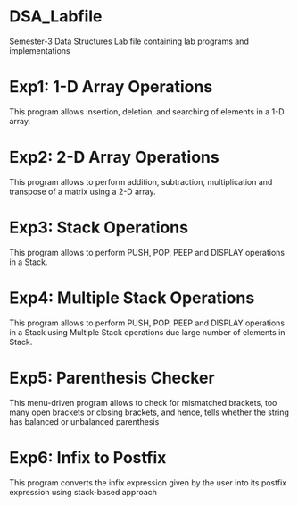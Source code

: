 # DSA_Labfile
Semester-3 Data Structures Lab file containing lab programs and implementations

# Exp1: 1-D Array Operations  
This program allows insertion, deletion, and searching of elements in a 1-D array.

# Exp2: 2-D Array Operations  
This program allows to perform addition, subtraction, multiplication and transpose of a matrix using a 2-D array.

# Exp3: Stack Operations  
This program allows to perform PUSH, POP, PEEP and DISPLAY operations in a Stack.

# Exp4: Multiple Stack Operations  
This program allows to perform PUSH, POP, PEEP and DISPLAY operations in a Stack using Multiple Stack operations due large number of elements in Stack.

# Exp5: Parenthesis Checker
This menu-driven program allows to check for mismatched brackets, too many open brackets or closing brackets, and hence, tells whether the string has balanced or unbalanced parenthesis 

# Exp6: Infix to Postfix
This program converts the infix expression given by the user into its postfix expression using stack-based approach
